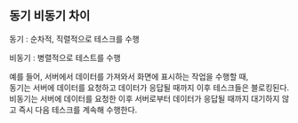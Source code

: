 ## 동기 비동기 차이

동기 : 순차적, 직렬적으로 테스크를 수행

비동기 : 병렬적으로 테스트를 수행

예를 들어, 서버에서 데이터를 가져와서 화면에 표시하는 작업을 수행할 때,   
동기는 서버에 데이터를 요청하고 데이터가 응답될 때까지 이후 테스크들은 블로킹된다.   
비동기는 서버에 데이터를 요청한 이후 서버로부터 데이터가 응답될 때까지 대기하지 않고 즉시 다음 테스크를 계속해 수행한다.
